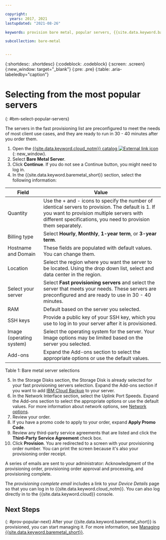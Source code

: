 ```yaml
---

copyright:
  years: 2017, 2021
lastupdated: "2021-08-26"

keywords: provision bare metal, popular servers, {{site.data.keyword.baremetal_short}}, provision, fast provisioning

subcollection: bare-metal


---
```


{:shortdesc: .shortdesc}
{:codeblock: .codeblock}
{:screen: .screen}
{:new_window: target="_blank"}
{:pre: .pre}
{:table: .aria-labeledby="caption"}


# Selecting from the most popular servers
{: #bm-select-popular-servers}

The servers in the fast provisioning list are preconfigured to meet the needs of most client use cases, and they are ready to run in 30 - 40 minutes after you order them.
1. Open the [{{site.data.keyword.cloud_notm}} catalog ![External link icon](../icons/launch-glyph.svg "External link icon")](https://cloud.ibm.com/catalog/){: new_window}.   
2. Select **Bare Metal Server**.
3. Click **Continue**. If you do not see a Continue button, you might need to log in.
4. In the {{site.data.keyword.baremetal_short}} section, select the following information:

| Field | Value |
|------|------|
| Quantity | Use the + and - icons to specify the number of identical servers to provision. The default is 1. If you want to provision multiple servers with different specifications, you need to provision them separately. |
| Billing type | Select **Hourly**, **Monthly**, **1-year term**, or **3-year term**. |
| Hostname and Domain | These fields are populated with default values. You can change them. |
| Location | Select the region where you want the server to be located. Using the drop down list, select and data center in the region. |
| Select your server | Select **Fast provisioning servers** and select the server that meets your needs. These servers are preconfigured and are ready to use in 30 - 40 minutes. |
| RAM | Default based on the server you selected. |
| SSH keys | Provide a public key of your SSH key, which you use to log in to your server after it is provisioned. |
| Image (operating system) | Select the operating system for the server. Your Image options may be limited based on the server you selected. |
| Add-ons | Expand the Add-ons section to select the appropriate options or use the default values. |

<caption>Table 1: Bare metal server selections</caption>
    
5. In the Storage Disks section, the Storage Disk is already selected for your fast provisioning servers selection. Expand the Add-ons section if you want to add [IBM Cloud Backup](https://cloud.ibm.com/docs/Backup?topic=Backup-getting-started) to your server. 
6. In the Network Interface section, select the Uplink Port Speeds. Expand the Add-ons section to select the appropriate options or use the default values. For more information about network options, see [Network options](https://test.cloud.ibm.com/docs/bare-metal?topic=bare-metal-network-options).
7.  Review your order.
8.  If you have a promo code to apply to your order, expand **Apply Promo Code**.  
9.  Review any third-party service agreements that are listed and click the **Third-Party Service Agreement** check box.
10.  Click **Provision**. You are redirected to a screen with your provisioning order number. You can print the screen because it's also your provisioning order receipt.

A series of emails are sent to your administrator: Acknowledgment of the provisioning order, provisioning order approval and processing, and provisioning complete.

 The _provisioning complete email_ includes a link to your *Device Details* page so that you can log in to {{site.data.keyword.cloud_notm}}. You can also log directly in to the {{site.data.keyword.cloud}} console.


## Next Steps
{: #prov-popular-next}
After your {{site.data.keyword.baremetal_short}} is provisioned, you can start managing it. For more information, see [Managing {{site.data.keyword.baremetal_short}}](/docs/bare-metal?topic=bare-metal-bm-manage-servers).
